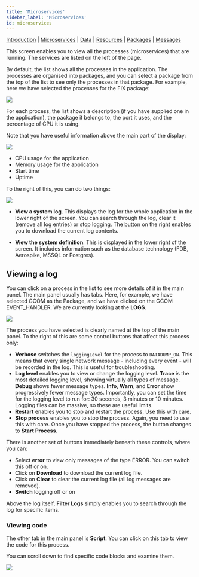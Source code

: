 ```yaml
---
title: 'Microservices'
sidebar_label: 'Microservices'
id: microservices
---
```


[Introduction](/operations/console/introduction/)  | [Microservices](/operations/console/microservices/) |  [Data](/operations/console/data/) | [Resources](/operations/console/resources/) | [Packages](/operations/console/packages/) | [Messages](/operations/console/messages/)

This screen enables you to view all the processes (microservices) that are running. The services are listed on the left of the page.

By default, the list shows all the processes in the application. The processes are organised into packages, and you can select a package from the top of the list to see only the processes in that package. 
For example, here we have selected the processes for the FIX package:

![](/img/con-micro1.png)

For each process, the list shows a description (if you have supplied one in the application), the package it belongs to, the port it uses, and the percentage of CPU it is using.

Note that you have useful information above the main part of the display:

![](/img/con-micro2.png)

* CPU usage for the application
* Memory usage for the application
* Start time
* Uptime


To the right of this, you can do two things:

![](/img/con-micro3.png)


* **View a system log**. This displays the log for the whole application in the lower right of the screen. You can search through the log, clear it (remove all log entries) or stop logging. The button on the right enables you to download the current log contents.

* **View the system definition**. This is displayed in the lower right of the screen. It includes information such as the database technology (FDB, Aerospike, MSSQL or Postgres).

## Viewing a log
You can click on a process in the list to see more details of it in the main panel.
The main panel usually has tabs. Here, for example, we have selected GCOM as the Package, and we have clicked on the GCOM EVENT_HANDLER. We are currently looking at the **LOGS**.

![](/img/con-micro4.png)

The process you have selected is clearly named at the top of the main panel. To the right of this are some control buttons that affect this process only:

* **Verbose** switches the `loggingLevel` for the process to `DATADUMP_ON`. This means that every single network message - including every event - will be recorded in the log. This is useful for troubleshooting.
* **Log level** enables you to view or change the logging level. **Trace** is the most detailed logging level, showing virtually all types of message. **Debug** shows fewer message types. **Info**, **Warn**, and **Error** show progressively fewer message types. Importantly, you can set the time for the logging level to run for: 30 seconds, 3 minutes or 10 minutes. Logging files can be massive, so these are useful limits.
* **Restart** enables you to stop and restart the process. Use this with care.
* **Stop process** enables you to stop the process. Again, you need to use this with care. Once you have stopped the process, the button changes to **Start Process**.

There is another set of buttons immediately beneath these controls, where you can:
* Select **error** to view only messages of the type ERROR. You can switch this off or on.
* Click on **Download** to download the current log file.
* Click on **Clear** to clear the current log file (all log messages are removed).
* **Switch** logging off or on

 Above the log itself, **Filter Logs** simply enables you to search through the log for specific items.

### Viewing code
The other tab in the main panel is **Script**.
You can click on this tab to view the code for this process.

You can scroll down to find specific code blocks and examine them.

![](/img/con-micro5.png)
